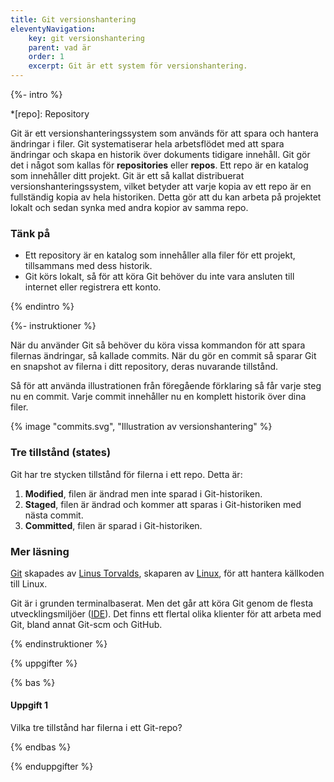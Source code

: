```yaml
---
title: Git versionshantering
eleventyNavigation:
    key: git versionshantering
    parent: vad är
    order: 1
    excerpt: Git är ett system för versionshantering.
---
```


{%- intro %}

*[repo]: Repository

Git är ett versionshanteringssystem som används för att spara och hantera ändringar i filer. Git systematiserar hela arbetsflödet med att spara ändringar och skapa en historik över dokuments tidigare innehåll. Git gör det i något som kallas för **repositories** eller **repos**. Ett repo är en katalog som innehåller ditt projekt. Git är ett så kallat distribuerat versionshanteringssystem, vilket betyder att varje kopia av ett repo är en fullständig kopia av hela historiken. Detta gör att du kan arbeta på projektet lokalt och sedan synka med andra kopior av samma repo.

### Tänk på

-   Ett repository är en katalog som innehåller alla filer för ett projekt, tillsammans med dess historik.
-   Git körs lokalt, så för att köra Git behöver du inte vara ansluten till internet eller registrera ett konto.

{% endintro %}

{%- instruktioner %}

När du använder Git så behöver du köra vissa kommandon för att spara filernas ändringar, så kallade commits. När du gör en commit så sparar Git en snapshot av filerna i ditt repository, deras nuvarande tillstånd.

Så för att använda illustrationen från föregående förklaring så får varje steg nu en commit. Varje commit innehåller nu en komplett historik över dina filer.

{% image "commits.svg", "Illustration av versionshantering" %}

### Tre tillstånd (states)

Git har tre stycken tillstånd för filerna i ett repo. Detta är:

1. **Modified**, filen är ändrad men inte sparad i Git-historiken.
2. **Staged**, filen är ändrad och kommer att sparas i Git-historiken med nästa commit.
3. **Committed**, filen är sparad i Git-historiken.

### Mer läsning

[Git](https://git-scm.com/) skapades av [Linus Torvalds](https://sv.wikipedia.org/wiki/Linus_Torvalds), skaparen av [Linux](<https://sv.wikipedia.org/wiki/Linux_(k%C3%A4rna)>), för att hantera källkoden till Linux.

Git är i grunden terminalbaserat. Men det går att köra Git genom de flesta utvecklingsmiljöer ([IDE](https://sv.wikipedia.org/wiki/Integrerad_utvecklingsmilj%C3%B6)). Det finns ett flertal olika klienter för att arbeta med Git, bland annat Git-scm och GitHub.

{% endinstruktioner %}

{% uppgifter %}

{% bas %}

#### Uppgift 1

Vilka tre tillstånd har filerna i ett Git-repo?

{% endbas %}

{% enduppgifter %}
